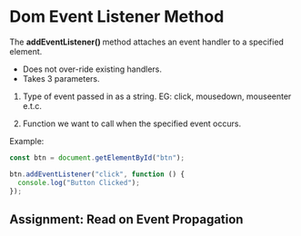 # Dom Event Listener Method

The <b>addEventListener() </b> method attaches an event handler to a specified element.

- Does not over-ride existing handlers.
- Takes 3 parameters.

1.  Type of event passed in as a string. EG: click, mousedown, mouseenter e.t.c.

2.  Function we want to call when the specified event occurs.

Example:

```js
const btn = document.getElementById("btn");

btn.addEventListener("click", function () {
  console.log("Button Clicked");
});
```




## Assignment: Read on Event Propagation
